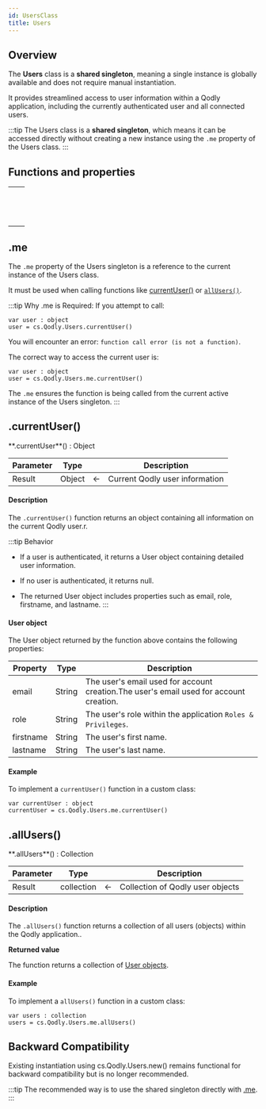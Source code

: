```yaml
---
id: UsersClass
title: Users
---
```




## Overview

The **Users** class is a **shared singleton**, meaning a single instance is globally available and does not require manual instantiation. 

It provides streamlined access to user information within a Qodly application, including the currently authenticated user and all connected users.

:::tip
The Users class is a **shared singleton**, which means it can be accessed directly without creating a new instance using the `.me` property of the Users class.
:::


## Functions and properties

||
|---|
|[<!-- INCLUDE #Users.me().Syntax -->](#me)&nbsp;&nbsp;&nbsp;&nbsp;<!-- INCLUDE #Users.me().Summary -->|
|[<!-- INCLUDE #Users.currentUser().Syntax -->](#currentuser)&nbsp;&nbsp;&nbsp;&nbsp;<!-- INCLUDE #Users.currentUser().Summary -->|
|[<!-- INCLUDE #Users.allUsers().Syntax -->](#allusers)&nbsp;&nbsp;&nbsp;&nbsp;<!-- INCLUDE #Users.allUsers().Summary -->|


## .me

The `.me` property of the Users singleton is a reference to the current instance of the Users class. 

It must be used when calling functions like [currentUser()](#currentuser) or [`allUsers()`](#allusers).

:::tip Why .me is Required:
If you attempt to call:

```qs
var user : object
user = cs.Qodly.Users.currentUser()
```

You will encounter an error: `function call error (is not a function)`.

The correct way to access the current user is:

```qs
var user : object
user = cs.Qodly.Users.me.currentUser()
```

The `.me` ensures the function is being called from the current active instance of the Users singleton.
:::


## .currentUser()

<!--REF #Users.currentUser().Syntax -->**.currentUser**() : Object<!-- END REF -->


<!--REF #UserClass.currentUser().Params -->
|Parameter|Type||Description|
|---|---|---|---|
|Result|Object|&#8592;|Current Qodly user information|<!-- END REF -->


#### Description

The `.currentUser()` function <!-- REF #Users.currentUser().Summary -->returns an object containing all information on the current Qodly user.r<!-- END REF -->. 

:::tip Behavior

- If a user is authenticated, it returns a User object containing detailed user information.

- If no user is authenticated, it returns null.

- The returned User object includes properties such as email, role, firstname, and lastname.
:::

#### User object

The User object returned by the function above contains the following properties:

|Property|Type|Description|
|---|---|---|
|email|String|The user's email used for account creation.The user's email used for account creation.|
|role|String|The user's role within the application `Roles & Privileges`.|
|firstname|String|The user's first name.|
|lastname|String|The user's last name.|


#### Example

To implement a `currentUser()` function in a custom class:

```qs
var currentUser : object
currentUser = cs.Qodly.Users.me.currentUser()
```


## .allUsers()

<!--REF #Users.allUsers().Syntax -->**.allUsers**() : Collection<!-- END REF -->


<!--REF #Users.allUsers().Params -->
|Parameter|Type||Description|
|---|---|---|---|
|Result|collection|&#8592;|Collection of Qodly user objects|<!-- END REF -->


#### Description

The `.allUsers()` function <!-- REF #Users.allUsers().Summary -->returns a collection of all users (objects) within the Qodly application.<!-- END REF -->.

**Returned value**

The function returns a collection of [User objects](#user-object).


#### Example

To implement a `allUsers()` function in a custom class:


```qs
var users : collection
users = cs.Qodly.Users.me.allUsers()
```


## Backward Compatibility

Existing instantiation using cs.Qodly.Users.new() remains functional for backward compatibility but is no longer recommended.

:::tip
The recommended way is to use the shared singleton directly with [.me](#me).
:::